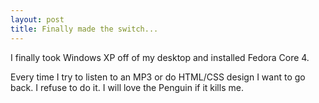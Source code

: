 ```yaml
---
layout: post
title: Finally made the switch...
---
```


I finally took Windows XP off of my desktop and installed Fedora Core 4.

Every time I try to listen to an MP3 or do HTML/CSS design I want to go back.
I refuse to do it. I will love the Penguin if it kills me.
